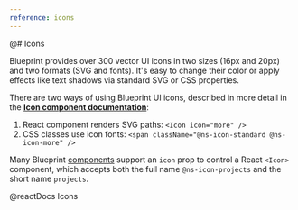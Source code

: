 ```yaml
---
reference: icons
---
```


@# Icons

Blueprint provides over 300 vector UI icons in two sizes (16px and 20px) and two formats (SVG and fonts).
It's easy to change their color or apply effects like text shadows via standard SVG or CSS properties.

There are two ways of using Blueprint UI icons, described in more detail in the
[**Icon component documentation**](#core/components/icon):

1. React component renders SVG paths: `<Icon icon="more" />`
2. CSS classes use icon fonts: `<span className="@ns-icon-standard @ns-icon-more" />`

Many Blueprint [components](#core/components) support an `icon` prop to control a React `<Icon>` component, which accepts both the full name `@ns-icon-projects` and the short name `projects`.

@reactDocs Icons
